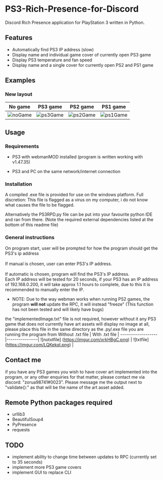 # PS3-Rich-Presence-for-Discord
 
Discord Rich Presence application for PlayStation 3 written in Python.
## Features
* Automatically find PS3 IP address (slow)
* Display name and individual game cover of currently open PS3 game
* Display PS3 temperature and fan speed
* Display name and a single cover for currently open PS2 and PS1 game
 
## Examples
<!-- ### Old layout
 No game 	| 	PS3 game 	|	PS2 game 	|	PS1 game 	|
 -----------|---------------|---------------|---------------|
 ![noGame](https://imgur.com/gdAaT1F.png) | ![ps3Game](https://imgur.com/ZD1BF70.png) | ![ps2Game](https://imgur.com/n7o0msJ.png) | ![ps1Game](https://imgur.com/CYlTcm6.png)
-->
### New layout
 No game 	| 	PS3 game 	|	PS2 game 	|	PS1 game 	|
 -----------|---------------|---------------|---------------|
 ![noGame](https://i.imgur.com/lw1vMGz.png) | ![ps3Game](https://i.imgur.com/aQxcbQG.png) | ![ps2Game](https://i.imgur.com/Z5vYdog.png) | ![ps1Game](https://i.imgur.com/7qfsisz.png) |
 
## Usage

### Requirements
* PS3 with webmanMOD installed (program is written working with v1.47.35)

* PS3 and PC on the same network/internet connection

### Installation
A compiled .exe file is provided for use on the windows platform. 
Full discretion: This file is flagged as a virus on my computer, i do not know what causes the file to be flagged.

Alternatively the PS3RPD.py file can be put into your favourite python IDE and ran from there. (Note the required external dependencies listed at the bottom of this readme file)

### General instructions
On program start, user will be prompted for how the program should get the PS3's ip address <br><br>
If manual is chosen, user can enter PS3's IP address. <br><br>
If automatic is chosen, program will find the PS3's IP address. <br>
Each IP address will be tested for 20 seconds, if your PS3 has an IP address of 192.168.0.200, it will take approx 1.1 hours to complete, due to this it is recommended to manually enter the IP. <br>

* NOTE: Due to the way webman works when running PS2 games, the program __will not__ update the RPC, it will instead "freeze" (This function has not been tested and will likely have bugs)

the "implementedImage.txt" file is not required, however without it any PS3 game that does not currently have art assets will display no image at all,
please place this file in the same directory as the .py/.exe file you are running the program from
 Without .txt file 	| With .txt file |
 -------------------|----------------|
 ![notxtfile] (https://imgur.com/xrkHBgC.png) | ![txtfile] (https://imgur.com/LQKekql.png) |

## Contact me
if you have any PS3 games you wish to have cover art implemented into the program, or any other enquiries for that matter, please contact me via discord: "zorua98741#0023".
Please message me the output next to "validate():" as that will be the name of the art asset added. 

## Remote Python packages required
* urllib3
* BeautifulSoup4
* PyPresence
* requests

## TODO
* implement ability to change time between updates to RPC (currently set to 35 seconds)
* implement more PS3 game covers
* implement GUI to replace CLI
